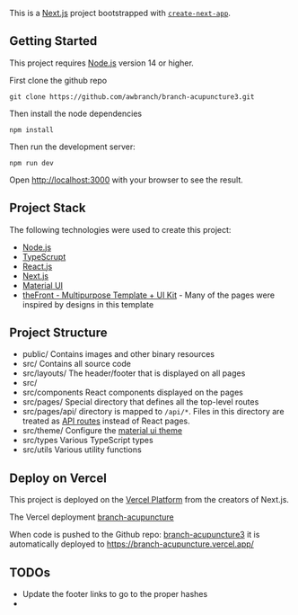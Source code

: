 This is a [Next.js](https://nextjs.org/) project bootstrapped with [`create-next-app`](https://github.com/vercel/next.js/tree/canary/packages/create-next-app).

## Getting Started

This project requires [Node.js](https://nodejs.org/en/download/) version 14 or higher.

First clone the github repo

    git clone https://github.com/awbranch/branch-acupuncture3.git

Then install the node dependencies

    npm install

Then run the development server:

    npm run dev

Open [http://localhost:3000](http://localhost:3000) with your browser to see the result.

## Project Stack

The following technologies were used to create this project:

- [Node.js](https://nodejs.org)
- [TypeScrupt](https://www.typescriptlang.org/)
- [React.js](https://reactjs.org/)
- [Next.js](https://nextjs.org/)
- [Material UI](https://mui.com/)
- [theFront - Multipurpose Template + UI Kit](https://mui.com/store/items/the-front-landing-page/) - Many of the pages were inspired by designs in this template

## Project Structure
- public/ Contains images and other binary resources
- src/ Contains all source code
- src/layouts/ The header/footer that is displayed on all pages
- src/
- src/components React components displayed on the pages
- src/pages/ Special directory that defines all the top-level routes
- src/pages/api/ directory is mapped to `/api/*`. Files in this directory are treated as [API routes](https://nextjs.org/docs/api-routes/introduction) instead of React pages.
- src/theme/ Configure the [material ui theme](https://mui.com/material-ui/customization/theming/)
- src/types Various TypeScript types
- src/utils Various utility functions

## Deploy on Vercel

This project is deployed on the [Vercel Platform](https://vercel.com/new?utm_medium=default-template&filter=next.js&utm_source=create-next-app&utm_campaign=create-next-app-readme) from the creators of Next.js.

The Vercel deployment [branch-acupuncture](https://vercel.com/awbranch-gmailcom/branch-acupuncture)

When code is pushed to the Github repo: [branch-acupuncture3](https://github.com/awbranch/branch-acupuncture3.git) it is automatically deployed to https://branch-acupuncture.vercel.app/

## TODOs

- Update the footer links to go to the proper hashes
-
